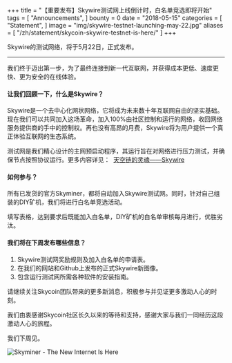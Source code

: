 +++
title = "【重要发布】Skywire测试网上线倒计时，白名单竞选即将开始"
tags = [ "Announcements", ]
bounty = 0
date = "2018-05-15"
categories = [ "Statement", ]
image = "img/skywire-testnet-launching-may-22.jpg"
aliases = [
	"/zh/statement/skycoin-skywire-testnet-is-here/"
]
+++

Skywire的测试网络，将于5月22日，正式发布。


-----------------------------------------

我们终于迈出第一步，为了最终连接到新一代互联网，并获得成本更低、速度更快、更为安全的在线体验。


#### 让我们回顾一下，什么是Skywire？

Skywire是一个去中心化网状网络，它将成为未来数十年互联网自由的坚实基础。现在我们可以共同加入这场革命，加入100%由社区控制和运行的网络，收回网络服务提供商的手中的控制权。再也没有高昂的月费，Skywire将为用户提供一个真正体验互联网的生态系统。



测试网是我们精心设计的主网预启动程序，其运行旨在对网络进行压力测试，并确保节点按照协议运行。更多内容详见： 
[天空链的灵魂——Skywire](https://medium.com/skycoin/skywire-the-new-internet-for-the-new-world-6d09a8542c50)



#### 如何参与？

所有已发货的官方Skyminer，都将自动加入Skywire测试网。同时，针对自己组装的DIY矿机，我们将进行白名单竞选活动。

填写表格，达到要求后既能加入白名单，DIY矿机的白名单审核每月进行，优胜劣汰。



#### 我们将在下周发布哪些信息？

1.  Skywire测试网奖励规则及加入白名单的申请表。
2.  在我们的网站和Github上发布的正式Skywire新图像。
3.  包含运行测试网所需各种软件的安装指南。

请继续关注Skycoin团队带来的更多新消息，积极参与并见证更多激动人心的时刻。



我们由衷感谢Skycoin社区长久以来的等待和支持，感谢大家与我们一同经历这段激动人心的旅程。



我们下周见。


![Skyminer - The New Internet Is Here](/img/skyminer-the-new-internet-is-here.jpg)
